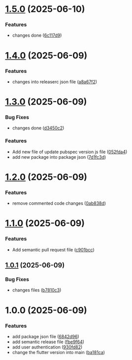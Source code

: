 # [1.5.0](https://github.com/Devangi4121/newVersioning/compare/v1.4.0...v1.5.0) (2025-06-10)


### Features

* changes done ([6c117d9](https://github.com/Devangi4121/newVersioning/commit/6c117d9489fbf8b6ab7a810952ae1e1259696264))

# [1.4.0](https://github.com/Devangi4121/newVersioning/compare/v1.3.0...v1.4.0) (2025-06-09)


### Features

* changes into releaserc json file ([a8a67f2](https://github.com/Devangi4121/newVersioning/commit/a8a67f27d9961f76fa668b727f865599dd3a24e8))

# [1.3.0](https://github.com/Devangi4121/newVersioning/compare/v1.2.0...v1.3.0) (2025-06-09)


### Bug Fixes

* changes done ([d3450c2](https://github.com/Devangi4121/newVersioning/commit/d3450c2227aa54cf900dc52b2d0a91d8760e03e4))


### Features

* Add new file of update pubspec version js file ([052fda4](https://github.com/Devangi4121/newVersioning/commit/052fda4a67578a14374270b291afb549997c06f9))
* add new package into package json ([7d1fc3d](https://github.com/Devangi4121/newVersioning/commit/7d1fc3d5e464d29c3f61bfaae1b59e4bb8cd9149))

# [1.2.0](https://github.com/Devangi4121/newVersioning/compare/v1.1.0...v1.2.0) (2025-06-09)


### Features

* remove commented code changes ([0ab838d](https://github.com/Devangi4121/newVersioning/commit/0ab838d969dcb1b819960d975d67ada101a68a8f))

# [1.1.0](https://github.com/Devangi4121/newVersioning/compare/v1.0.1...v1.1.0) (2025-06-09)


### Features

* Add semantic pull request file ([c901bcc](https://github.com/Devangi4121/newVersioning/commit/c901bcce4d6ffb6ee5015678c87349223d05f867))

## [1.0.1](https://github.com/Devangi4121/newVersioning/compare/v1.0.0...v1.0.1) (2025-06-09)


### Bug Fixes

* changes files ([b7810c3](https://github.com/Devangi4121/newVersioning/commit/b7810c3fb3cf949267197beec3e6ca871f229484))

# 1.0.0 (2025-06-09)


### Features

* add package json file ([6842d96](https://github.com/Devangi4121/newVersioning/commit/6842d96d5206f6d14742cbd7832a1add3054abfa))
* add semantic release file ([fbe9f64](https://github.com/Devangi4121/newVersioning/commit/fbe9f64379f739452adf63d6d2d95275f2dfe035))
* add user authentication ([930fd82](https://github.com/Devangi4121/newVersioning/commit/930fd82027398a757f3dec986dde314282ef5dbd))
* change the flutter version into main ([ba181ca](https://github.com/Devangi4121/newVersioning/commit/ba181cae244038046f5d583186ab6a3c922e787b))
